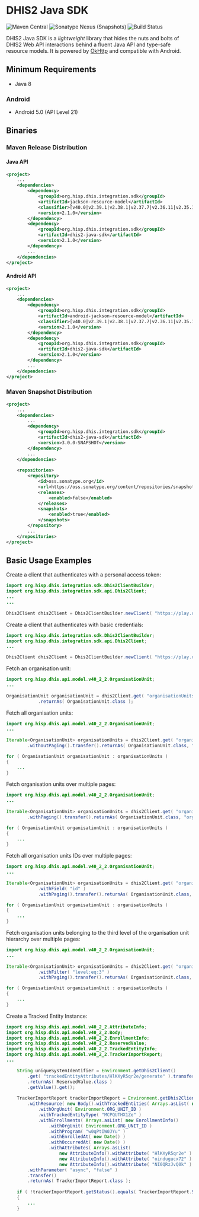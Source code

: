 # DHIS2 Java SDK

![Maven Central](https://img.shields.io/maven-central/v/org.hisp.dhis.integration.sdk/dhis2-java-sdk)
![Sonatype Nexus (Snapshots)](https://img.shields.io/nexus/s/org.hisp.dhis.integration.sdk/dhis2-java-sdk?server=https%3A%2F%2Foss.sonatype.org)
![Build Status](https://github.com/dhis2/dhis2-java-sdk/workflows/CI/badge.svg)

DHIS2 Java SDK is a _lightweight_ library that hides the nuts and bolts of DHIS2 Web API interactions behind a fluent Java API and type-safe resource models. It is powered by [OkHttp](https://square.github.io/okhttp/) and compatible with Android.

## Minimum Requirements

- Java 8

### Android

- Android 5.0 (API Level 21)

## Binaries

### Maven Release Distribution

#### Java API
```xml
<project>
    ...
    <dependencies>
        <dependency>
            <groupId>org.hisp.dhis.integration.sdk</groupId>
            <artifactId>jackson-resource-model</artifactId>
            <classifier>[v40.0|v2.39.1|v2.38.1|v2.37.7|v2.36.11|v2.35.13]</classifier>
            <version>2.1.0</version>
        </dependency>
        <dependency>
            <groupId>org.hisp.dhis.integration.sdk</groupId>
            <artifactId>dhis2-java-sdk</artifactId>
            <version>2.1.0</version>
        </dependency>
        ...
    </dependencies>
</project>
```

#### Android API
```xml
<project>
    ...
    <dependencies>
        <dependency>
            <groupId>org.hisp.dhis.integration.sdk</groupId>
            <artifactId>android-jackson-resource-model</artifactId>
            <classifier>[v40.0|v2.39.1|v2.38.1|v2.37.7|v2.36.11|v2.35.13]</classifier>
            <version>2.1.0</version>
        </dependency>
        <dependency>
            <groupId>org.hisp.dhis.integration.sdk</groupId>
            <artifactId>dhis2-java-sdk</artifactId>
            <version>2.1.0</version>
        </dependency>
        ...
    </dependencies>
</project>
```

### Maven Snapshot Distribution

```xml
<project>
    ...
    <dependencies>
        ...
        <dependency>
            <groupId>org.hisp.dhis.integration.sdk</groupId>
            <artifactId>dhis2-java-sdk</artifactId>
            <version>3.0.0-SNAPSHOT</version>
        </dependency>
        ...
    </dependencies>
    
    <repositories>
        <repository>
            <id>oss.sonatype.org</id>
            <url>https://oss.sonatype.org/content/repositories/snapshots</url>
            <releases>
                <enabled>false</enabled>
            </releases>
            <snapshots>
                <enabled>true</enabled>
            </snapshots>
        </repository>
        ...
    </repositories>
</project>
```

## Basic Usage Examples

Create a client that authenticates with a personal access token:

```java
import org.hisp.dhis.integration.sdk.Dhis2ClientBuilder;
import org.hisp.dhis.integration.sdk.api.Dhis2Client;
...
...
    
Dhis2Client dhis2Client = Dhis2ClientBuilder.newClient( "https://play.dhis2.org/40.2.2/api", "d2pat_apheulkR1x7ac8vr9vcxrFkXlgeRiFc94200032556" ).build();
```

Create a client that authenticates with basic credentials:

```java
import org.hisp.dhis.integration.sdk.Dhis2ClientBuilder;
import org.hisp.dhis.integration.sdk.api.Dhis2Client;
...

Dhis2Client dhis2Client = Dhis2ClientBuilder.newClient( "https://play.dhis2.org/40.2.2/api", "admin", "district" ).build()
```

Fetch an organisation unit:

```java
import org.hisp.dhis.api.model.v40_2_2.OrganisationUnit;
...
    
OrganisationUnit organisationUnit = dhis2Client.get( "organisationUnits/{id}", "fdc6uOvgoji" ).transfer()
            .returnAs( OrganisationUnit.class );
```

Fetch all organisation units:

```java
import org.hisp.dhis.api.model.v40_2_2.OrganisationUnit;
...
    
Iterable<OrganisationUnit> organisationUnits = dhis2Client.get( "organisationUnits" )
        .withoutPaging().transfer().returnAs( OrganisationUnit.class, "organisationUnits" );

for ( OrganisationUnit organisationUnit : organisationUnits )
{
    ...
}
```

Fetch organisation units over multiple pages:

```java
import org.hisp.dhis.api.model.v40_2_2.OrganisationUnit;
...
    
Iterable<OrganisationUnit> organisationUnits = dhis2Client.get( "organisationUnits" )
        .withPaging().transfer().returnAs( OrganisationUnit.class, "organisationUnits" );

for ( OrganisationUnit organisationUnit : organisationUnits )
{
    ...
}
```

Fetch all organisation units IDs over multiple pages:

```java
import org.hisp.dhis.api.model.v40_2_2.OrganisationUnit;
...
    
Iterable<OrganisationUnit> organisationUnits = dhis2Client.get( "organisationUnits" )
            .withField( "id" )
            .withPaging().transfer().returnAs( OrganisationUnit.class, "organisationUnits" );

for ( OrganisationUnit organisationUnit : organisationUnits )
{
    ...
}
```

Fetch organisation units belonging to the third level of the organisation unit hierarchy over multiple pages:

```java
import org.hisp.dhis.api.model.v40_2_2.OrganisationUnit;
...
    
Iterable<OrganisationUnit> organisationUnits = dhis2Client.get( "organisationUnits" )
            .withFilter( "level:eq:3" )
            .withPaging().transfer().returnAs( OrganisationUnit.class, "organisationUnits" );

for ( OrganisationUnit organisationUnit : organisationUnits )
{
    ...
}
```

Create a Tracked Entity Instance:

```java
import org.hisp.dhis.api.model.v40_2_2.AttributeInfo;
import org.hisp.dhis.api.model.v40_2_2.Body;
import org.hisp.dhis.api.model.v40_2_2.EnrollmentInfo;
import org.hisp.dhis.api.model.v40_2_2.ReservedValue;
import org.hisp.dhis.api.model.v40_2_2.TrackedEntityInfo;
import org.hisp.dhis.api.model.v40_2_2.TrackerImportReport;
...

    String uniqueSystemIdentifier = Environment.getDhis2Client()
        .get( "trackedEntityAttributes/HlKXyR5qr2e/generate" ).transfer()
        .returnAs( ReservedValue.class )
        .getValue().get();
    
    TrackerImportReport trackerImportReport = Environment.getDhis2Client().post( "tracker" )
        .withResource( new Body().withTrackedEntities( Arrays.asList( new TrackedEntityInfo()
            .withOrgUnit( Environment.ORG_UNIT_ID )
            .withTrackedEntityType( "MCPQUTHX1Ze" )
            .withEnrollments( Arrays.asList( new EnrollmentInfo()
                .withOrgUnit( Environment.ORG_UNIT_ID )
                .withProgram( "w0qPtIW0JYu" )
                .withEnrolledAt( new Date() )
                .withOccurredAt( new Date() )
                .withAttributes( Arrays.asList(
                    new AttributeInfo().withAttribute( "HlKXyR5qr2e" ).withValue( uniqueSystemIdentifier ),
                    new AttributeInfo().withAttribute( "oindugucx72" ).withValue( "Male" ),
                    new AttributeInfo().withAttribute( "NI0QRzJvQ0k" ).withValue( "2023-01-01" ) ) ) ) ) ) ) )
        .withParameter( "async", "false" )
        .transfer()
        .returnAs( TrackerImportReport.class );
    
    if ( !trackerImportReport.getStatus().equals( TrackerImportReport.StatusRef.OK ) )
    {
        ...
    }
```
